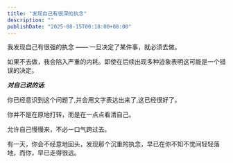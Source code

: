 ```yaml
---
title: "发现自己有很深的执念"
description: ""
publishDate: "2025-08-15T00:18:00+08:00"
---
```


我发现自己有很强的执念 —— 一旦决定了某件事，就必须去做。

如果不去做，我会陷入严重的内耗。即使在后续出现多种迹象表明这可能是一个错误的决定。

_**对自己说的话**_:

你已经意识到这个问题了,并会用文字表达出来了,这已经很好了。

你并不是在原地打转，而是在一点点看清自己。

允许自己慢慢来，不必一口气跨过去。

有一天，你会不经意地回头，发现那个沉重的执念，早已在你不知不觉间轻轻落地，而你，早已走得很远。


